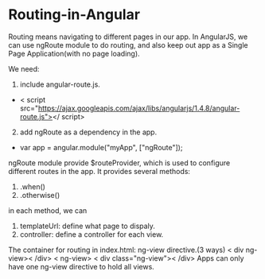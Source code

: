 # Routing-in-Angular
Routing means navigating to different pages in our app. In AngularJS, we can use ngRoute module to do routing, and also keep out app as a Single Page Application(with no page loading).

We need:

1. include angular-route.js.
  - < script src="https://ajax.googleapis.com/ajax/libs/angularjs/1.4.8/angular-route.js"></ script>
2. add ngRoute as a dependency in the app. 
  - var app = angular.module("myApp", ["ngRoute"]);
  
ngRoute module provide $routeProvider, which is used to configure different routes in the app. It provides several methods:

1. .when()
2. .otherwise()

in each method, we can

1. templateUrl: define what page to dispaly.
2. controller: define a controller for each view.

The container for routing in index.html: ng-view directive.(3 ways)
< div ng-view>< /div>
< ng-view></ng-view>
< div class="ng-view">< /div>
Apps can only have one ng-view directive to hold all views.

